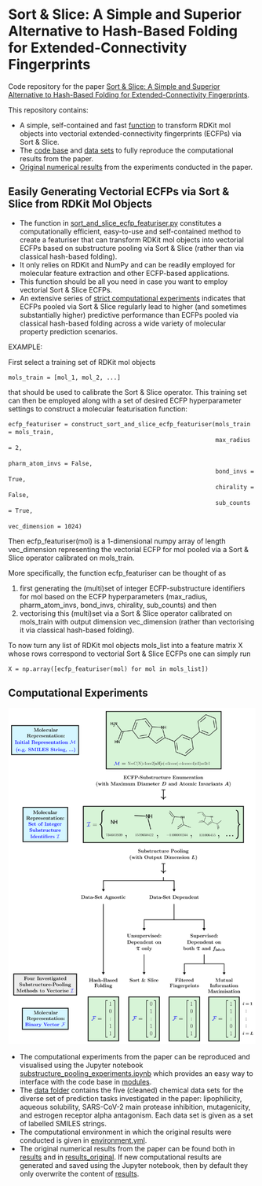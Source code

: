 # Sort & Slice: A Simple and Superior Alternative to Hash-Based Folding for Extended-Connectivity Fingerprints

Code repository for the paper [Sort & Slice: A Simple and Superior Alternative to Hash-Based Folding for Extended-Connectivity Fingerprints](https://arxiv.org/abs/2403.17954).

This repository contains:

* A simple, self-contained and fast [function](sort_and_slice_ecfp_featuriser.py) to transform RDKit mol objects into vectorial extended-connectivity fingerprints (ECFPs) via Sort & Slice.
* The [code base](modules) and [data sets](data) to fully reproduce the computational results from the paper.
* [Original numerical results](results_original) from the experiments conducted in the paper.



## Easily Generating Vectorial ECFPs via Sort & Slice from RDKit Mol Objects

* The function in [sort_and_slice_ecfp_featuriser.py](sort_and_slice_ecfp_featuriser.py) constitutes a computationally efficient, easy-to-use and self-contained method to create a featuriser that can transform RDKit mol objects into vectorial ECFPs based on substructure pooling via Sort & Slice (rather than via classical hash-based folding).
* It only relies on RDKit and NumPy and can be readily employed for molecular feature extraction and other ECFP-based applications.
* This function should be all you need in case you want to employ vectorial Sort & Slice ECFPs.
* An extensive series of [strict computational experiments](https://arxiv.org/abs/2403.17954) indicates that ECFPs pooled via Sort & Slice regularly lead to higher (and sometimes substantially higher) predictive performance than ECFPs pooled via classical hash-based folding across a wide variety of molecular property prediction scenarios.


EXAMPLE:
    
First select a training set of RDKit mol objects 

    mols_train = [mol_1, mol_2, ...] 
    
that should be used to calibrate the Sort & Slice operator. This training set can then be employed along with a set of desired ECFP hyperparameter settings to construct a molecular featurisation function:
    
    ecfp_featuriser = construct_sort_and_slice_ecfp_featuriser(mols_train = mols_train, 
                                                               max_radius = 2, 
                                                               pharm_atom_invs = False, 
                                                               bond_invs = True, 
                                                               chirality = False, 
                                                               sub_counts = True, 
                                                               vec_dimension = 1024)
                                                               
Then ecfp_featuriser(mol) is a 1-dimensional numpy array of length vec_dimension representing the vectorial ECFP for mol pooled via a Sort & Slice operator calibrated on mols_train. 

More specifically, the function ecfp_featuriser can be thought of as

1. first generating the (multi)set of integer ECFP-substructure identifiers for mol based on the ECFP hyperparameters (max_radius, pharm_atom_invs, bond_invs, chirality, sub_counts) and then
2. vectorising this (multi)set via a Sort & Slice operator calibrated on mols_train with output dimension vec_dimension (rather than vectorising it via classical hash-based folding).

To now turn any list of RDKit mol objects mols_list into a feature matrix X whose rows correspond to vectorial Sort & Slice ECFPs one can simply run
    
    X = np.array([ecfp_featuriser(mol) for mol in mols_list])



## Computational Experiments
![Substructure Pooling Overview](/figures/sub_pool_methods_overview.png)

* The computational experiments from the paper can be reproduced and visualised using the Jupyter notebook [substructure_pooling_experiments.ipynb](substructure_pooling_experiments.ipynb) which provides an easy way to interface with the code base in [modules](modules).
* The [data folder](data) contains the five (cleaned) chemical data sets for the diverse set of prediction tasks investigated in the paper: lipophilicity, aqueous solubility, SARS-CoV-2 main protease inhibition, mutagenicity, and estrogen receptor alpha antagonism. Each data set is given as a set of labelled SMILES strings.
* The computational environment in which the original results were conducted is given in [environment.yml](environment.yml).
* The original numerical results from the paper can be found both in [results](results) and in [results_original](results_original). If new computational results are generated and saved using the Jupyter notebook, then by default they only overwrite the content of [results](results).

